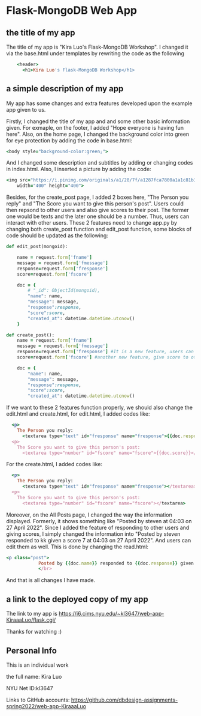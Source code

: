 # Flask-MongoDB Web App

## the title of my app
The title of my app is "Kira Luo's Flask-MongoDB Workshop". I changed it via the base.html under templates by rewriting the code as the following 

```ruby
    <header>
      <h1>Kira Luo's Flask-MongoDB Workshop</h1>
```

## a simple description of my app
My app has some changes and extra features developed upon the example app given to us.

Firstly, I changed the title of my app and and some other basic information given. For exmaple, on the footer, I added "Hope everyone is having fun here". Also, on the home page, I changed the background color into green for eye protection by adding the code in base.html:

```ruby
<body style="background-color:green;">
```
And I changed some description and subtitles by adding or changing codes in index.html. Also, I inserted a picture by adding the code:
```ruby
<img src="https://i.pinimg.com/originals/a1/28/7f/a1287fca7800a1a1c81b35ff22bf2369.jpg" alt="Cute Inspirational Quotes"
    width="400" height="400">
```

Besides, for the create_post page, I added 2 boxes here, "The Person you reply" and "The Score you want to give this person's post". Users could then repsond to other users and also give scores to their post. The former one would be texts and the later one should be a number. Thus, users can interact with other users. These 2 features need to change app.py by changing both create_post function and edit_post function, some blocks of code should be updated as the following:
```ruby
def edit_post(mongoid):

    name = request.form['fname']
    message = request.form['fmessage']
    response=request.form['fresponse']
    score=request.form['fscore'] 

    doc = {
        # "_id": ObjectId(mongoid), 
        "name": name, 
        "message": message, 
        "response":response,
        "score":score,
        "created_at": datetime.datetime.utcnow()
    }
```
```ruby
def create_post():
    name = request.form['fname']
    message = request.form['fmessage']
    response=request.form['fresponse'] #It is a new feature, users can respond to other users
    score=request.form['fscore'] #another new feature, give score to other users' comment

    doc = {
        "name": name,
        "message": message, 
        "response":response,
        "score":score,
        "created_at": datetime.datetime.utcnow()
```
If we want to these 2 features function properly, we should also change the edit.html and create.html, for edit.html, I added codes like:
```ruby
  <p>
    The Person you reply:
      <textarea type="text" id="fresponse" name="fresponse">{{doc.response}}</textarea>
  <p>
    The Score you want to give this person's post:
      <textarea type="number" id="fscore" name="fscore">{{doc.score}}</textarea>
```

For the create.html, I added codes like:
```ruby
  <p>
    The Person you reply:
      <textarea type="text" id="fresponse" name="fresponse"></textarea>
  <p>
    The Score you want to give this person's post:
      <textarea type="number" id="fscore" name="fscore"></textarea>
```

Moreover, on the All Posts page, I changed the way the information displayed. Formerly, it shows something like "Posted by steven at 04:03 on 27 April 2022". Since I added the feature of responding to other users and giving scores, I simply changed the information into "Posted by steven responded to kk given a score 7 at 04:03 on 27 April 2022". And users can edit them as well. This is done by changing the read.html:
```ruby
<p class="post">
            Posted by {{doc.name}} responded to {{doc.response}} given a score {{doc.score}} at {{ doc.created_at.strftime("%H:%M on %d %B %Y") }}
            </br>
```
And that is all changes I have made. 

## a link to the deployed copy of my app
The link to my app is https://i6.cims.nyu.edu/~kl3647/web-app-KiraaaLuo/flask.cgi/

Thanks for watching :) 

## Personal Info
This is an individual work

the full name: Kira Luo

NYU Net ID:kl3647

Links to GitHub accounts: https://github.com/dbdesign-assignments-spring2022/web-app-KiraaaLuo

